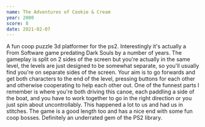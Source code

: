 ```yaml
---
name: The Adventures of Cookie & Cream
year: 2000
score: 8
date: 2021-02-07
---
```

A fun coop puzzle 3d platformer for the ps2. Interestingly it's actually a From Software game predating Dark Souls by a number of years. The gameplay is split on 2 sides of the screen but you're actually in the same level, the levels are just designed to be somewhat separate, so you'll usually find you're on separate sides of the screen. Your aim is to go forwards and get both characters to the end of the level, pressing buttons for each other and otherwise cooperating to help each other out. One of the funnest parts I remember is where you're both driving this canoe, each paddling a side of the boat, and you have to work together to go in the right direction or you just spin about uncontrollably. This happened a lot to us and had us in stitches. The game is a good length too and has a nice end with some fun coop bosses. Definitely an underrated gem of the PS2 library.
